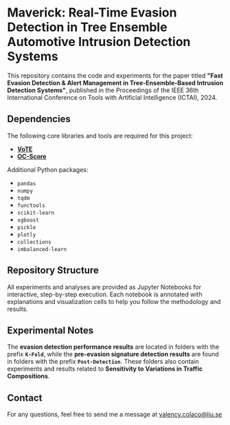 # Maverick: Real-Time Evasion Detection in Tree Ensemble Automotive Intrusion Detection Systems

This repository contains the code and experiments for the paper titled **"Fast Evasion Detection & Alert Management in Tree-Ensemble-Based Intrusion Detection Systems"**, published in the Proceedings of the IEEE 36th International Conference on Tools with Artificial Intelligence (ICTAI), 2024.

## Dependencies

The following core libraries and tools are required for this project:

- [**VoTE**](https://github.com/john-tornblom/VoTE)
- [**OC-Score**](https://github.com/laudv/ocscore)

Additional Python packages:

- `pandas`
- `numpy`
- `tqdm`
- `functools`
- `scikit-learn`
- `xgboost`
- `pickle`
- `plotly`
- `collections`
- `imbalanced-learn`

## Repository Structure

All experiments and analyses are provided as Jupyter Notebooks for interactive, step-by-step execution. Each notebook is annotated with explanations and visualization cells to help you follow the methodology and results.

## Experimental Notes

The **evasion detection performance results** are located in folders with the prefix **`K-Fold`**, while the **pre-evasion signature detection results** are found in folders with the prefix **`Post-Detection`**. These folders also contain experiments and results related to **Sensitivity to Variations in Traffic Compositions**.

## Contact

For any questions, feel free to send me a message at [valency.colaco@liu.se](mailto:valency.colaco@liu.se)
